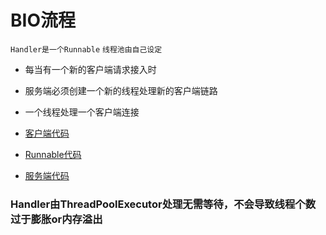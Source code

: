 # BIO流程
`Handler是一个Runnable`
`线程池由自己设定`
- 每当有一个新的客户端请求接入时
- 服务端必须创建一个新的线程处理新的客户端链路
- 一个线程处理一个客户端连接

- [客户端代码](https://github.com/kiwi5691/NetworkCommunication/blob/master/javaIO/BIO/src/main/java/bio/TimeClient.java)
- [Runnable代码](https://github.com/kiwi5691/NetworkCommunication/blob/master/javaIO/BIO/src/main/java/bio/TimeserverHandler.java)
- [服务端代码](https://github.com/kiwi5691/NetworkCommunication/blob/master/javaIO/BIO/src/main/java/bio/TimeServer.java)

### Handler由ThreadPoolExecutor处理无需等待，不会导致线程个数过于膨胀or内存溢出